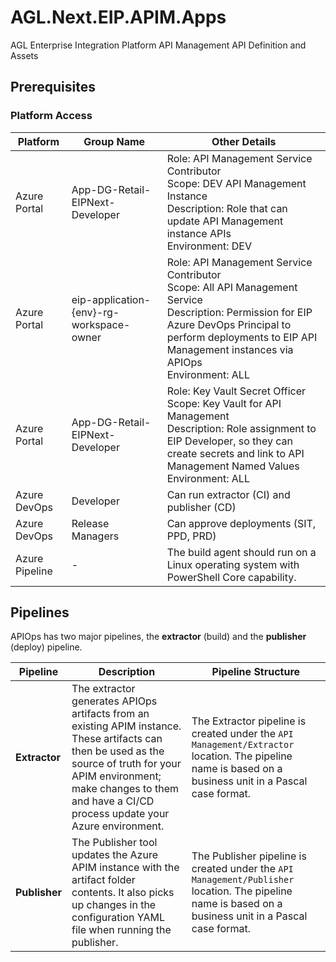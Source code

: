 # AGL.Next.EIP.APIM.Apps
AGL Enterprise Integration Platform API Management API Definition and Assets
## Prerequisites
### **Platform Access**
| **Platform**   | **Group Name**                          | **Other Details**                                                    |
|----------------|-----------------------------------------|----------------------------------------------------------------------|
| Azure Portal   | App-DG-Retail-EIPNext-Developer         | Role: API Management Service Contributor <br> Scope: DEV API Management Instance <br> Description: Role that can update API Management instance APIs <br> Environment: DEV |
| Azure Portal   | eip-application-{env}-rg-workspace-owner| Role: API Management Service Contributor <br> Scope: All API Management Service <br> Description: Permission for EIP Azure DevOps Principal to perform deployments to EIP API Management instances via APIOps <br> Environment: ALL |
| Azure Portal   | App-DG-Retail-EIPNext-Developer         | Role: Key Vault Secret Officer <br> Scope: Key Vault for API Management <br> Description: Role assignment to EIP Developer, so they can create secrets and link to API Management Named Values <br> Environment: ALL |
| Azure DevOps   | Developer                               | Can run extractor (CI) and publisher (CD)                           |
| Azure DevOps   | Release Managers                        | Can approve deployments (SIT, PPD, PRD)                             |
| Azure Pipeline | -                                       | The build agent should run on a Linux operating system with PowerShell Core capability. |

## Pipelines

APIOps has two major pipelines, the **extractor** (build) and the **publisher** (deploy) pipeline.

| **Pipeline**   | **Description**                                                                                              | **Pipeline Structure**                                                                                         |
|----------------|--------------------------------------------------------------------------------------------------------------|-----------------------------------------------------------------------------------------------------------------|
| **Extractor**  | The extractor generates APIOps artifacts from an existing APIM instance. These artifacts can then be used as the source of truth for your APIM environment; make changes to them and have a CI/CD process update your Azure environment. | The Extractor pipeline is created under the `API Management/Extractor` location. The pipeline name is based on a business unit in a Pascal case format. |
| **Publisher**  | The Publisher tool updates the Azure APIM instance with the artifact folder contents. It also picks up changes in the configuration YAML file when running the publisher. | The Publisher pipeline is created under the `API Management/Publisher` location. The pipeline name is based on a business unit in a Pascal case format. |
